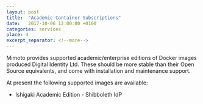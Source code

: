 ```yaml
---
layout: post
title:  "Academic Container Subscriptions"
date:   2017-10-06 12:00:00 +0100
categories: services
place: 4
excerpt_separator: <!--more-->
---
```


Mimoto provides supported academic/enterprise editions of Docker images
produced Digital Identity Ltd. These should be more stable than their 
Open Source equivalents, and come with installation and maintenance support.

At present the following supported images are available:

 * Ishigaki Academic Edition - Shibboleth IdP

<!--more-->